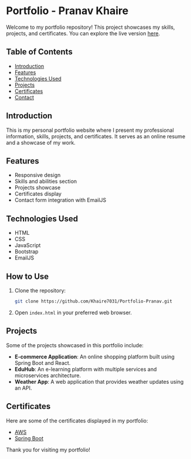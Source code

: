 
# Portfolio - Pranav Khaire

Welcome to my portfolio repository! This project showcases my skills, projects, and certificates. You can explore the live version [here](https://khairepranav.onrender.com/).

## Table of Contents
- [Introduction](#introduction)
- [Features](#features)
- [Technologies Used](#technologies-used)
- [Projects](#projects)
- [Certificates](#certificates)
- [Contact](#contact)

## Introduction
This is my personal portfolio website where I present my professional information, skills, projects, and certificates. It serves as an online resume and a showcase of my work.

## Features
- Responsive design
- Skills and abilities section
- Projects showcase
- Certificates display
- Contact form integration with EmailJS

## Technologies Used
- HTML
- CSS
- JavaScript
- Bootstrap
- EmailJS

## How to Use
1. Clone the repository:
    ```sh
    git clone https://github.com/Khaire7031/Portfolio-Pranav.git
    ```
2. Open `index.html` in your preferred web browser.

## Projects
Some of the projects showcased in this portfolio include:
- **E-commerce Application**: An online shopping platform built using Spring Boot and React.
- **EduHub**: An e-learning platform with multiple services and microservices architecture.
- **Weather App**: A web application that provides weather updates using an API.

## Certificates
Here are some of the certificates displayed in my portfolio:
- [AWS](https://drive.google.com/your-aws-certificate-link)
- [Spring Boot](https://drive.google.com/your-spring-boot-certificate-link)

Thank you for visiting my portfolio!

